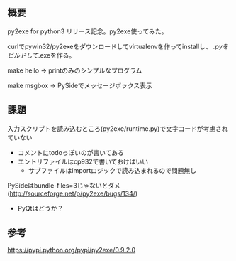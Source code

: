 ﻿<!-- -*- coding: utf-8-with-signature-unix -*- -->

## 概要
py2exe for python3 リリース記念。py2exe使ってみた。

curlでpywin32/py2exeをダウンロードしてvirtualenvを作ってinstallし、
*.pyをビルドして*.exeを作る。

make hello → printのみのシンプルなプログラム

make msgbox → PySideでメッセージボックス表示

## 課題
入力スクリプトを読み込むところ(py2exe/runtime.py)で文字コードが考慮されていない
- コメントにtodoっぽいのが書いてある
- エントリファイルはcp932で書いておけばいい
  - サブファイルはimportロジックで読み込まれるので問題無し

PySideはbundle-files=3じゃないとダメ (http://sourceforge.net/p/py2exe/bugs/134/)
- PyQtはどうか？

## 参考
https://pypi.python.org/pypi/py2exe/0.9.2.0

